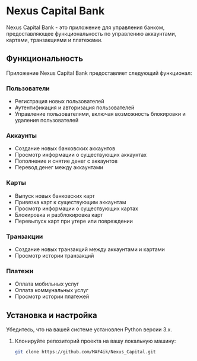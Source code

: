 # Nexus Capital Bank

Nexus Capital Bank - это приложение для управления банком, предоставляющее функциональность по управлению аккаунтами, картами, транзакциями и платежами.

## Функциональность

Приложение Nexus Capital Bank предоставляет следующий функционал:

### Пользователи

- Регистрация новых пользователей
- Аутентификация и авторизация пользователей
- Управление пользователями, включая возможность блокировки и удаления пользователей

### Аккаунты

- Создание новых банковских аккаунтов
- Просмотр информации о существующих аккаунтах
- Пополнение и снятие денег с аккаунтов
- Перевод денег между аккаунтами

### Карты

- Выпуск новых банковских карт
- Привязка карт к существующим аккаунтам
- Просмотр информации о существующих картах
- Блокировка и разблокировка карт
- Перевыпуск карт при утере или повреждении

### Транзакции

- Создание новых транзакций между аккаунтами и картами
- Просмотр истории транзакций

### Платежи

- Оплата мобильных услуг
- Оплата коммунальных услуг
- Просмотр истории платежей

## Установка и настройка

Убедитесь, что на вашей системе установлен Python версии 3.x.

1. Клонируйте репозиторий проекта на вашу локальную машину:
   ```bash
   git clone https://github.com/MAF4ik/Nexus_Capital.git
